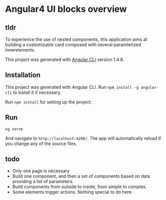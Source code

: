 # Angular4 UI blocks overview

## tldr

To experience the use of nested components, this application aims at building a customizable card composed with several paramterized innerelements.


This project was generated with [Angular CLI](https://github.com/angular/angular-cli) version 1.4.8.

## Installation

This project was generated with Angular CLI. Run `npm install -g angular-cli` to install it if necessary.

Run `npm install` for setting up the project.

## Run

    ng serve

And navigate to `http://localhost:4200/`. The app will automatically reload if you change any of the source files.

## todo

- Only one page is necessary
- Build one component, and then a set of components based on data providing a list of parameters.
- Build components from outside to inside, from simple to complex.
- Some elements trigger actions. Nothing special to do here.
